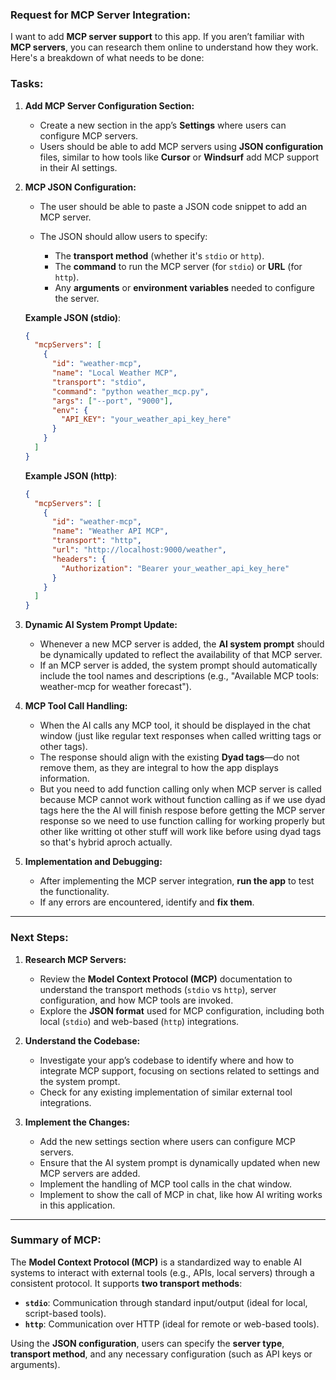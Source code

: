 ### Request for MCP Server Integration:

I want to add **MCP server support** to this app. If you aren’t familiar with **MCP servers**, you can research them online to understand how they work. Here's a breakdown of what needs to be done:

### Tasks:

1. **Add MCP Server Configuration Section:**

   - Create a new section in the app’s **Settings** where users can configure MCP servers.
   - Users should be able to add MCP servers using **JSON configuration** files, similar to how tools like **Cursor** or **Windsurf** add MCP support in their AI settings.

2. **MCP JSON Configuration:**

   - The user should be able to paste a JSON code snippet to add an MCP server.
   - The JSON should allow users to specify:

     - The **transport method** (whether it's `stdio` or `http`).
     - The **command** to run the MCP server (for `stdio`) or **URL** (for `http`).
     - Any **arguments** or **environment variables** needed to configure the server.

   **Example JSON (stdio)**:

   ```json
   {
     "mcpServers": [
       {
         "id": "weather-mcp",
         "name": "Local Weather MCP",
         "transport": "stdio",
         "command": "python weather_mcp.py",
         "args": ["--port", "9000"],
         "env": {
           "API_KEY": "your_weather_api_key_here"
         }
       }
     ]
   }
   ```

   **Example JSON (http)**:

   ```json
   {
     "mcpServers": [
       {
         "id": "weather-mcp",
         "name": "Weather API MCP",
         "transport": "http",
         "url": "http://localhost:9000/weather",
         "headers": {
           "Authorization": "Bearer your_weather_api_key_here"
         }
       }
     ]
   }
   ```

3. **Dynamic AI System Prompt Update:**

   - Whenever a new MCP server is added, the **AI system prompt** should be dynamically updated to reflect the availability of that MCP server.
   - If an MCP server is added, the system prompt should automatically include the tool names and descriptions (e.g., "Available MCP tools: weather-mcp for weather forecast").

4. **MCP Tool Call Handling:**

   - When the AI calls any MCP tool, it should be displayed in the chat window (just like regular text responses when called writting tags or other tags).
   - The response should align with the existing **Dyad tags**—do not remove them, as they are integral to how the app displays information.
   - But you need to add function calling only when MCP server is called because MCP cannot work without function calling as if we use dyad tags here the the AI will finish respose before getting the MCP server response so we need to use function calling for working properly but other like writting ot other stuff will work like before using dyad tags so that's hybrid aproch actually.

5. **Implementation and Debugging:**

   - After implementing the MCP server integration, **run the app** to test the functionality.
   - If any errors are encountered, identify and **fix them**.

---

### Next Steps:

1. **Research MCP Servers:**

   - Review the **Model Context Protocol (MCP)** documentation to understand the transport methods (`stdio` vs `http`), server configuration, and how MCP tools are invoked.
   - Explore the **JSON format** used for MCP configuration, including both local (`stdio`) and web-based (`http`) integrations.

2. **Understand the Codebase:**

   - Investigate your app’s codebase to identify where and how to integrate MCP support, focusing on sections related to settings and the system prompt.
   - Check for any existing implementation of similar external tool integrations.

3. **Implement the Changes:**

   - Add the new settings section where users can configure MCP servers.
   - Ensure that the AI system prompt is dynamically updated when new MCP servers are added.
   - Implement the handling of MCP tool calls in the chat window.
   - Implement to show the call of MCP in chat, like how AI writing works in this application.

---

### Summary of MCP:

The **Model Context Protocol (MCP)** is a standardized way to enable AI systems to interact with external tools (e.g., APIs, local servers) through a consistent protocol. It supports **two transport methods**:

- **`stdio`**: Communication through standard input/output (ideal for local, script-based tools).
- **`http`**: Communication over HTTP (ideal for remote or web-based tools).

Using the **JSON configuration**, users can specify the **server type**, **transport method**, and any necessary configuration (such as API keys or arguments).
